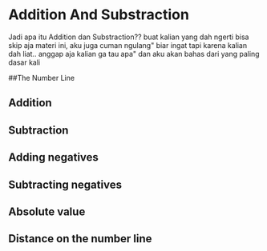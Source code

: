 # Addition And Substraction

Jadi apa itu Addition dan Substraction?? buat kalian yang dah ngerti bisa skip aja materi ini, aku juga cuman ngulang" biar ingat 
tapi karena kalian dah liat.. anggap aja kalian ga tau apa" dan aku akan bahas dari yang paling dasar kali 

##The Number Line 


## Addition 

## Subtraction 

## Adding negatives 

## Subtracting negatives 

## Absolute value 

## Distance on the number line 
